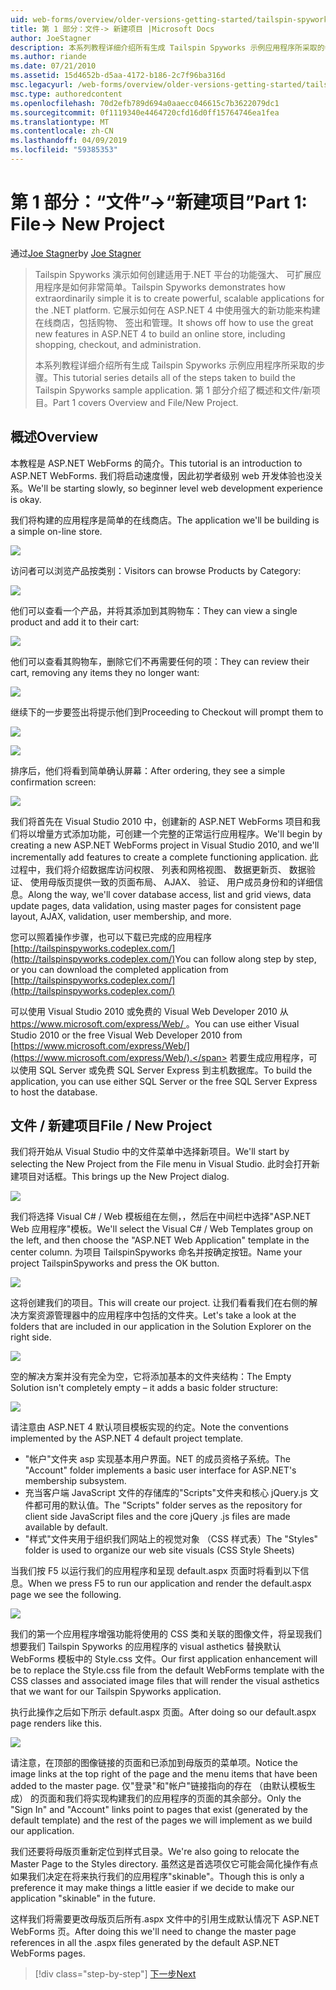 ```yaml
---
uid: web-forms/overview/older-versions-getting-started/tailspin-spyworks/tailspin-spyworks-part-1
title: 第 1 部分：文件-> 新建项目 |Microsoft Docs
author: JoeStagner
description: 本系列教程详细介绍所有生成 Tailspin Spyworks 示例应用程序所采取的步骤。 第 1 部分介绍了概述和文件/新项目。
ms.author: riande
ms.date: 07/21/2010
ms.assetid: 15d4652b-d5aa-4172-b186-2c7f96ba316d
msc.legacyurl: /web-forms/overview/older-versions-getting-started/tailspin-spyworks/tailspin-spyworks-part-1
msc.type: authoredcontent
ms.openlocfilehash: 70d2efb789d694a0aaecc046615c7b3622079dc1
ms.sourcegitcommit: 0f1119340e4464720cfd16d0ff15764746ea1fea
ms.translationtype: MT
ms.contentlocale: zh-CN
ms.lasthandoff: 04/09/2019
ms.locfileid: "59385353"
---
```

# <a name="part-1-file--new-project"></a><span data-ttu-id="6a723-104">第 1 部分：“文件”->“新建项目”</span><span class="sxs-lookup"><span data-stu-id="6a723-104">Part 1: File-> New Project</span></span>

<span data-ttu-id="6a723-105">通过[Joe Stagner](https://github.com/JoeStagner)</span><span class="sxs-lookup"><span data-stu-id="6a723-105">by [Joe Stagner](https://github.com/JoeStagner)</span></span>

> <span data-ttu-id="6a723-106">Tailspin Spyworks 演示如何创建适用于.NET 平台的功能强大、 可扩展应用程序是如何非常简单。</span><span class="sxs-lookup"><span data-stu-id="6a723-106">Tailspin Spyworks demonstrates how extraordinarily simple it is to create powerful, scalable applications for the .NET platform.</span></span> <span data-ttu-id="6a723-107">它展示如何在 ASP.NET 4 中使用强大的新功能来构建在线商店，包括购物、 签出和管理。</span><span class="sxs-lookup"><span data-stu-id="6a723-107">It shows off how to use the great new features in ASP.NET 4 to build an online store, including shopping, checkout, and administration.</span></span>
> 
> <span data-ttu-id="6a723-108">本系列教程详细介绍所有生成 Tailspin Spyworks 示例应用程序所采取的步骤。</span><span class="sxs-lookup"><span data-stu-id="6a723-108">This tutorial series details all of the steps taken to build the Tailspin Spyworks sample application.</span></span> <span data-ttu-id="6a723-109">第 1 部分介绍了概述和文件/新项目。</span><span class="sxs-lookup"><span data-stu-id="6a723-109">Part 1 covers Overview and File/New Project.</span></span>


## <a id="_Toc260221666"></a>  <span data-ttu-id="6a723-110">概述</span><span class="sxs-lookup"><span data-stu-id="6a723-110">Overview</span></span>

<span data-ttu-id="6a723-111">本教程是 ASP.NET WebForms 的简介。</span><span class="sxs-lookup"><span data-stu-id="6a723-111">This tutorial is an introduction to ASP.NET WebForms.</span></span> <span data-ttu-id="6a723-112">我们将启动速度慢，因此初学者级别 web 开发体验也没关系。</span><span class="sxs-lookup"><span data-stu-id="6a723-112">We'll be starting slowly, so beginner level web development experience is okay.</span></span>

<span data-ttu-id="6a723-113">我们将构建的应用程序是简单的在线商店。</span><span class="sxs-lookup"><span data-stu-id="6a723-113">The application we'll be building is a simple on-line store.</span></span>

![](tailspin-spyworks-part-1/_static/image1.jpg)


<span data-ttu-id="6a723-114">访问者可以浏览产品按类别：</span><span class="sxs-lookup"><span data-stu-id="6a723-114">Visitors can browse Products by Category:</span></span>

![](tailspin-spyworks-part-1/_static/image2.jpg)

<span data-ttu-id="6a723-115">他们可以查看一个产品，并将其添加到其购物车：</span><span class="sxs-lookup"><span data-stu-id="6a723-115">They can view a single product and add it to their cart:</span></span>

![](tailspin-spyworks-part-1/_static/image3.jpg)

<span data-ttu-id="6a723-116">他们可以查看其购物车，删除它们不再需要任何的项：</span><span class="sxs-lookup"><span data-stu-id="6a723-116">They can review their cart, removing any items they no longer want:</span></span>

![](tailspin-spyworks-part-1/_static/image4.jpg)

<span data-ttu-id="6a723-117">继续下的一步要签出将提示他们到</span><span class="sxs-lookup"><span data-stu-id="6a723-117">Proceeding to Checkout will prompt them to</span></span>

![](tailspin-spyworks-part-1/_static/image5.jpg)

![](tailspin-spyworks-part-1/_static/image6.jpg)

<span data-ttu-id="6a723-118">排序后，他们将看到简单确认屏幕：</span><span class="sxs-lookup"><span data-stu-id="6a723-118">After ordering, they see a simple confirmation screen:</span></span>

![](tailspin-spyworks-part-1/_static/image7.jpg)


<span data-ttu-id="6a723-119">我们将首先在 Visual Studio 2010 中，创建新的 ASP.NET WebForms 项目和我们将以增量方式添加功能，可创建一个完整的正常运行应用程序。</span><span class="sxs-lookup"><span data-stu-id="6a723-119">We'll begin by creating a new ASP.NET WebForms project in Visual Studio 2010, and we'll incrementally add features to create a complete functioning application.</span></span> <span data-ttu-id="6a723-120">此过程中，我们将介绍数据库访问权限、 列表和网格视图、 数据更新页、 数据验证、 使用母版页提供一致的页面布局、 AJAX、 验证、 用户成员身份和的详细信息。</span><span class="sxs-lookup"><span data-stu-id="6a723-120">Along the way, we'll cover database access, list and grid views, data update pages, data validation, using master pages for consistent page layout, AJAX, validation, user membership, and more.</span></span>

<span data-ttu-id="6a723-121">您可以照着操作步骤，也可以下载已完成的应用程序 [http://tailspinspyworks.codeplex.com/](http://tailspinspyworks.codeplex.com/)</span><span class="sxs-lookup"><span data-stu-id="6a723-121">You can follow along step by step, or you can download the completed application from [http://tailspinspyworks.codeplex.com/](http://tailspinspyworks.codeplex.com/)</span></span>

<span data-ttu-id="6a723-122">可以使用 Visual Studio 2010 或免费的 Visual Web Developer 2010 从[ https://www.microsoft.com/express/Web/ ](https://www.microsoft.com/express/Web/)。</span><span class="sxs-lookup"><span data-stu-id="6a723-122">You can use either Visual Studio 2010 or the free Visual Web Developer 2010 from [https://www.microsoft.com/express/Web/](https://www.microsoft.com/express/Web/).</span></span> <span data-ttu-id="6a723-123">若要生成应用程序，可以使用 SQL Server 或免费 SQL Server Express 到主机数据库。</span><span class="sxs-lookup"><span data-stu-id="6a723-123">To build the application, you can use either SQL Server or the free SQL Server Express to host the database.</span></span>

## <a id="_Toc260221667"></a>  <span data-ttu-id="6a723-124">文件 / 新建项目</span><span class="sxs-lookup"><span data-stu-id="6a723-124">File / New Project</span></span>

<span data-ttu-id="6a723-125">我们将开始从 Visual Studio 中的文件菜单中选择新项目。</span><span class="sxs-lookup"><span data-stu-id="6a723-125">We'll start by selecting the New Project from the File menu in Visual Studio.</span></span> <span data-ttu-id="6a723-126">此时会打开新建项目对话框。</span><span class="sxs-lookup"><span data-stu-id="6a723-126">This brings up the New Project dialog.</span></span>

![](tailspin-spyworks-part-1/_static/image8.jpg)

<span data-ttu-id="6a723-127">我们将选择 Visual C# / Web 模板组在左侧，，然后在中间栏中选择"ASP.NET Web 应用程序"模板。</span><span class="sxs-lookup"><span data-stu-id="6a723-127">We'll select the Visual C# / Web Templates group on the left, and then choose the "ASP.NET Web Application" template in the center column.</span></span> <span data-ttu-id="6a723-128">为项目 TailspinSpyworks 命名并按确定按钮。</span><span class="sxs-lookup"><span data-stu-id="6a723-128">Name your project TailspinSpyworks and press the OK button.</span></span>

![](tailspin-spyworks-part-1/_static/image9.jpg)

<span data-ttu-id="6a723-129">这将创建我们的项目。</span><span class="sxs-lookup"><span data-stu-id="6a723-129">This will create our project.</span></span> <span data-ttu-id="6a723-130">让我们看看我们在右侧的解决方案资源管理器中的应用程序中包括的文件夹。</span><span class="sxs-lookup"><span data-stu-id="6a723-130">Let's take a look at the folders that are included in our application in the Solution Explorer on the right side.</span></span>

![](tailspin-spyworks-part-1/_static/image10.jpg)

<span data-ttu-id="6a723-131">空的解决方案并没有完全为空，它将添加基本的文件夹结构：</span><span class="sxs-lookup"><span data-stu-id="6a723-131">The Empty Solution isn't completely empty – it adds a basic folder structure:</span></span>

![](tailspin-spyworks-part-1/_static/image1.png)

<span data-ttu-id="6a723-132">请注意由 ASP.NET 4 默认项目模板实现的约定。</span><span class="sxs-lookup"><span data-stu-id="6a723-132">Note the conventions implemented by the ASP.NET 4 default project template.</span></span>

- <span data-ttu-id="6a723-133">"帐户"文件夹 asp 实现基本用户界面。NET 的成员资格子系统。</span><span class="sxs-lookup"><span data-stu-id="6a723-133">The "Account" folder implements a basic user interface for ASP.NET's membership subsystem.</span></span>
- <span data-ttu-id="6a723-134">充当客户端 JavaScript 文件的存储库的"Scripts"文件夹和核心 jQuery.js 文件都可用的默认值。</span><span class="sxs-lookup"><span data-stu-id="6a723-134">The "Scripts" folder serves as the repository for client side JavaScript files and the core jQuery .js files are made available by default.</span></span>
- <span data-ttu-id="6a723-135">"样式"文件夹用于组织我们网站上的视觉对象 （CSS 样式表）</span><span class="sxs-lookup"><span data-stu-id="6a723-135">The "Styles" folder is used to organize our web site visuals (CSS Style Sheets)</span></span>

<span data-ttu-id="6a723-136">当我们按 F5 以运行我们的应用程序和呈现 default.aspx 页面时将看到以下信息。</span><span class="sxs-lookup"><span data-stu-id="6a723-136">When we press F5 to run our application and render the default.aspx page we see the following.</span></span>

![](tailspin-spyworks-part-1/_static/image11.jpg)

<span data-ttu-id="6a723-137">我们的第一个应用程序增强功能将使用的 CSS 类和关联的图像文件，将呈现我们想要我们 Tailspin Spyworks 的应用程序的 visual asthetics 替换默认 WebForms 模板中的 Style.css 文件。</span><span class="sxs-lookup"><span data-stu-id="6a723-137">Our first application enhancement will be to replace the Style.css file from the default WebForms template with the CSS classes and associated image files that will render the visual asthetics that we want for our Tailspin Spyworks application.</span></span>

<span data-ttu-id="6a723-138">执行此操作之后如下所示 default.aspx 页面。</span><span class="sxs-lookup"><span data-stu-id="6a723-138">After doing so our default.aspx page renders like this.</span></span>

![](tailspin-spyworks-part-1/_static/image12.jpg)

<span data-ttu-id="6a723-139">请注意，在顶部的图像链接的页面和已添加到母版页的菜单项。</span><span class="sxs-lookup"><span data-stu-id="6a723-139">Notice the image links at the top right of the page and the menu items that have been added to the master page.</span></span> <span data-ttu-id="6a723-140">仅"登录"和"帐户"链接指向的存在 （由默认模板生成） 的页面和我们将实现构建我们的应用程序的页面的其余部分。</span><span class="sxs-lookup"><span data-stu-id="6a723-140">Only the "Sign In" and "Account" links point to pages that exist (generated by the default template) and the rest of the pages we will implement as we build our application.</span></span>

<span data-ttu-id="6a723-141">我们还要将母版页重新定位到样式目录。</span><span class="sxs-lookup"><span data-stu-id="6a723-141">We're also going to relocate the Master Page to the Styles directory.</span></span> <span data-ttu-id="6a723-142">虽然这是首选项仅它可能会简化操作有点如果我们决定在将来执行我们的应用程序"skinable"。</span><span class="sxs-lookup"><span data-stu-id="6a723-142">Though this is only a preference it may make things a little easier if we decide to make our application "skinable" in the future.</span></span>

<span data-ttu-id="6a723-143">这样我们将需要更改母版页后所有.aspx 文件中的引用生成默认情况下 ASP.NET WebForms 页。</span><span class="sxs-lookup"><span data-stu-id="6a723-143">After doing this we'll need to change the master page references in all the .aspx files generated by the default ASP.NET WebForms pages.</span></span>

> [!div class="step-by-step"]
> [<span data-ttu-id="6a723-144">下一步</span><span class="sxs-lookup"><span data-stu-id="6a723-144">Next</span></span>](tailspin-spyworks-part-2.md)
